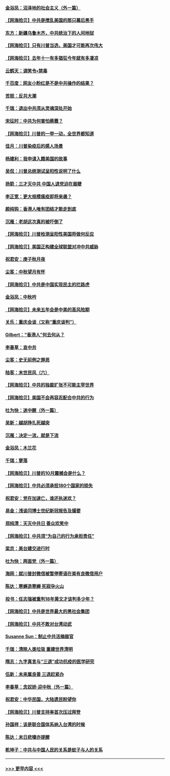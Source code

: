 #### [金浴凤：沼泽地的社会主义（外一篇）](../pages/nsc993/n12467792.md?t=10111351) 
#### [【网海拾贝】中共是搅乱美国的那只幕后黑手](../pages/nsc993/n12467700.md?t=10111351) 
#### [东方：新疆乌鲁木齐，中共统治下的人间地狱](../pages/nsc993/n12466075.md?t=10111351) 
#### [【网海拾贝】只有川普当选，美国才可能再次伟大](../pages/nsc993/n12466013.md?t=10111351) 
#### [【网海拾贝】去年十一有多猖狂今年就有多凄凉](../pages/nsc993/n12463649.md?t=10111351) 
#### [云鹤天：调笑令▪禁毒](../pages/nsc993/n12462975.md?t=10111351) 
#### [千百度：网友小粉红是不是中共操作的结果？](../pages/nsc993/n12461025.md?t=10111351) 
#### [苦胆：反共大潮](../pages/nsc993/n12459469.md?t=10111351) 
#### [千瑞：退出中共须从灵魂深处开始](../pages/nsc993/n12459437.md?t=10111351) 
#### [宋征时：中共为何害怕蔡霞？](../pages/nsc993/n12459097.md?t=10111351) 
#### [【网海拾贝】川普的一举一动，全世界都知道](../pages/nsc993/n12458825.md?t=10111351) 
#### [佳月：川普染疫后的感人场景](../pages/nsc993/n12456994.md?t=10111351) 
#### [杨建利：我申请入籍美国的故事](../pages/nsc993/n12455635.md?t=10111351) 
#### [吴侃：川普总统测试呈阳性说明了什么](../pages/nsc993/n12451869.md?t=10111351) 
#### [扬箭：三才灭中共 中国人退党迫在眉睫](../pages/nsc993/n12451842.md?t=10111351) 
#### [李正宽：更大规模瘟疫即将来袭？](../pages/nsc993/n12451455.md?t=10111351) 
#### [颜纯钩：香港人唯有团结才能走到底](../pages/nsc993/n12450870.md?t=10111351) 
#### [沉雁：老胡这次真的被吓倒了](../pages/nsc993/n12449796.md?t=10111351) 
#### [【网海拾贝】川普检测呈阳性美国将做何反应](../pages/nsc993/n12449042.md?t=10111351) 
#### [【网海拾贝】美国正构建全球联盟对冲中共威胁](../pages/nsc993/n12446580.md?t=10111351) 
#### [祝君安：庚子秋月夜](../pages/nsc993/n12445870.md?t=10111351) 
#### [尘客：中秋望月有怀](../pages/nsc993/n12444632.md?t=10111351) 
#### [【网海拾贝】中共是中国实现民主的拦路虎](../pages/nsc993/n12443573.md?t=10111351) 
#### [金浴凤：中秋吟](../pages/nsc993/n12441773.md?t=10111351) 
#### [【网海拾贝】未来五年会是中美的高风险期](../pages/nsc993/n12440760.md?t=10111351) 
#### [关乐：重庆会谈（又称“重庆谈判”）](../pages/nsc993/n12437525.md?t=10111351) 
#### [Gilbert：“香港人”何去何从？](../pages/nsc993/n12435894.md?t=10111351) 
#### [李春草：哀中共](../pages/nsc993/n12435874.md?t=10111351) 
#### [尘客：史无前例之罪恶](../pages/nsc993/n12435762.md?t=10111351) 
#### [陆客：末世民风（六）](../pages/nsc993/n12435354.md?t=10111351) 
#### [【网海拾贝】中共的独裁扩张不可能主宰世界](../pages/nsc993/n12435151.md?t=10111351) 
#### [【网海拾贝】美国不会再容忍配合中共的行为](../pages/nsc993/n12433808.md?t=10111351) 
#### [吐为快：迷中醒（外一篇）](../pages/nsc993/n12433585.md?t=10111351) 
#### [吴新：越胡挣扎死越突](../pages/nsc993/n12433562.md?t=10111351) 
#### [沉雁：决定一流，就是下流](../pages/nsc993/n12432128.md?t=10111351) 
#### [金浴凤：木兰花](../pages/nsc993/n12432124.md?t=10111351) 
#### [千瑞：寥落](../pages/nsc993/n12432071.md?t=10111351) 
#### [【网海拾贝】川普的10月震撼会是什么？](../pages/nsc993/n12431624.md?t=10111351) 
#### [【网海拾贝】中共必须承担180个国家的损失](../pages/nsc993/n12428893.md?t=10111351) 
#### [祝君安：党在加速亡，谁还执迷欢？](../pages/nsc993/n12428652.md?t=10111351) 
#### [易金：浅谈闫博士世纪新冠报告及撮要](../pages/nsc993/n12426822.md?t=10111351) 
#### [郑纯清：天灭中共日 善众欢笑中](../pages/nsc993/n12426784.md?t=10111351) 
#### [【网海拾贝】中共须“为自己的行为承担责任”](../pages/nsc993/n12426067.md?t=10111351) 
#### [梁京：美台建交进行时](../pages/nsc993/n12424066.md?t=10111351) 
#### [吐为快：两面党（外一篇）](../pages/nsc993/n12424043.md?t=10111351) 
#### [海网：就川普封微信被暂停寄语在美有良微信用户](../pages/nsc993/n12424021.md?t=10111351) 
#### [陈达：寒蝉造寒蝉 死寂孕火山](../pages/nsc993/n12423958.md?t=10111351) 
#### [投书：任志强被重判18年黄文才该判多少年？](../pages/nsc993/n12423672.md?t=10111351) 
#### [【网海拾贝】中共是世界最大的黑社会集团](../pages/nsc993/n12423543.md?t=10111351) 
#### [【网海拾贝】中共不敢对台湾动武](../pages/nsc993/n12421418.md?t=10111351) 
#### [Susanne Sun：制止中共活摘器官](../pages/nsc993/n12419654.md?t=10111351) 
#### [千瑞：清除人类垃圾 重建世界清明](../pages/nsc993/n12419414.md?t=10111351) 
#### [隋志：九字真言与“三退”成功抗疫的医学研究](../pages/nsc993/n12419248.md?t=10111351) 
#### [伍新：未来属良善 三退赶紧办](../pages/nsc993/n12418496.md?t=10111351) 
#### [李春草：念奴娇·迎中秋（外一篇）](../pages/nsc993/n12418465.md?t=10111351) 
#### [祝君安：中华民国，大陆遗民盼望你](../pages/nsc993/n12418089.md?t=10111351) 
#### [【网海拾贝】川普支持率首次压过拜登](../pages/nsc993/n12418050.md?t=10111351) 
#### [孙国祥：该是联合国体系纳入台湾的时候](../pages/nsc993/n12417369.md?t=10111351) 
#### [陈达：末日悲嚎亦提醒](../pages/nsc993/n12416736.md?t=10111351) 
#### [乾坤子：中共与中国人民的关系是蚊子与人的关系](../pages/nsc993/n12416632.md?t=10111351) 

----
#### [ >>> 更早内容 <<< ](../indexes/nsc993-earlier.md)
